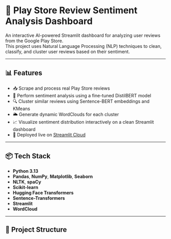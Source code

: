 # 📱 Play Store Review Sentiment Analysis Dashboard

An interactive AI-powered Streamlit dashboard for analyzing user reviews from the Google Play Store.  
This project uses Natural Language Processing (NLP) techniques to clean, classify, and cluster user reviews based on their sentiment.

---

## 📊 Features

- 📥 Scrape and process real Play Store reviews
- 💬 Perform sentiment analysis using a fine-tuned DistilBERT model
- 🔍 Cluster similar reviews using Sentence-BERT embeddings and KMeans
- 🌥️ Generate dynamic WordClouds for each cluster
- 📈 Visualize sentiment distribution interactively on a clean Streamlit dashboard
- 🚀 Deployed live on [Streamlit Cloud](https://play-store-review-analysis-zrhcy7gxteovzznmyjcxuq.streamlit.app/)

---

## 📦 Tech Stack

- **Python 3.13**
- **Pandas**, **NumPy**, **Matplotlib**, **Seaborn**
- **NLTK**, **spaCy**
- **Scikit-learn**
- **Hugging Face Transformers**
- **Sentence-Transformers**
- **Streamlit**
- **WordCloud**

---

## 📁 Project Structure
